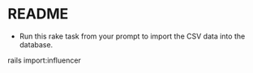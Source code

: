 # README

* Run this rake task from your prompt to import the CSV data into the database.

rails import:influencer
